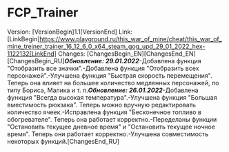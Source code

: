 # FCP_Trainer
Version: [VersionBegin]1.1[VersionEnd]
Link: [LinkBegin]https://www.playground.ru/this_war_of_mine/cheat/this_war_of_mine_trejner_trainer_16_12_6_0_x64_steam_gog_upd_29_01_2022_hex-1122132[LinkEnd]
Changes:
[ChangesBegin_EN][ChangesEnd_EN]
[ChangesBegin_RU]***Обновление: 29.01.2022***<n>-Добавлена функция "Отобразить все значки".<n>-Добавлена функция "Отобразить всех персонажей".<n>-Улучшена функция "Быстрая скорость перемещения". Теперь она влияет на большее количество медленных персонажей, по типу Бориса, Малика и т. п.<n>***Обновление: 26.01.2022***<n>-Добавлена функция "Всегда высокая температура".<n>-Улучшена функция "Большая вместимость рюкзака". Теперь можно вручную редактировать количество ячеек.<n>-Исправлена функция "Бесконечное топливо в обогревателе". Теперь она работает корректно.<n>-Переделаны функции "Остановить текущее дневное время" и "Остановить текущее ночное время". Теперь они работает корректно.<n>-Улучшена совместимость некоторых функций.[ChangesEnd_RU]
